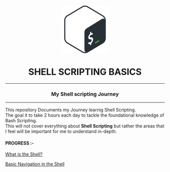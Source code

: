 <p align="center"><img src="./documentation/bash.png" alt="Bash logo" width="150px" /></p>
<h1 align="center" >SHELL SCRIPTING BASICS </h1> 
<hr style="bold">
<h3 align="center">My Shell scripting Journey</h3>
<hr />
<p>This repository Documents my Journey learnig Shell Scripting.<br>
The goal it to take 2 hours each day to tackle the foundational knowledge of Bash Scripting.<br>
This will not cover everything about <b>Shell Scripting</b> but rather the areas that I feel will be important for me to understand in-depth.<br>




<h4 align="left">PROGRESS :-</h4>
<a href="http://linuxcommand.org/lc3_lts0010.php"><p>What is the Shell?<p></a>
<a href="http://linuxcommand.org/lc3_lts0020.php"><p>Basic Navigation in the Shell</p>
